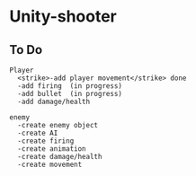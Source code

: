 # Unity-shooter

## To Do 
```
Player
  <strike>-add player movement</strike> done
  -add firing  (in progress)
  -add bullet  (in progress)
  -add damage/health  
```  
```  
enemy
  -create enemy object
  -create AI
  -create firing
  -create animation
  -create damage/health
  -create movement
```
